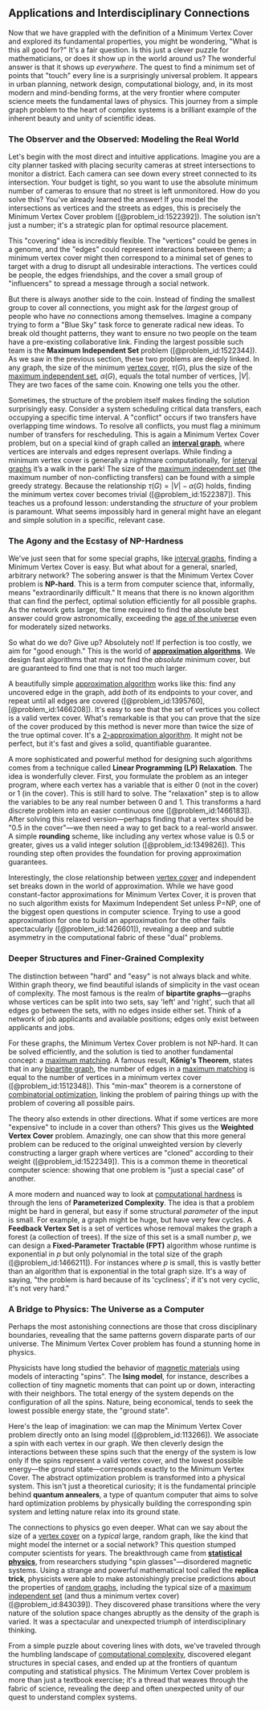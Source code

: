 ## Applications and Interdisciplinary Connections

Now that we have grappled with the definition of a Minimum Vertex Cover and explored its fundamental properties, you might be wondering, "What is this all good for?" It's a fair question. Is this just a clever puzzle for mathematicians, or does it show up in the world around us? The wonderful answer is that it shows up *everywhere*. The quest to find a minimum set of points that "touch" every line is a surprisingly universal problem. It appears in urban planning, network design, computational biology, and, in its most modern and mind-bending forms, at the very frontier where computer science meets the fundamental laws of physics. This journey from a simple graph problem to the heart of complex systems is a brilliant example of the inherent beauty and unity of scientific ideas.

### The Observer and the Observed: Modeling the Real World

Let's begin with the most direct and intuitive applications. Imagine you are a city planner tasked with placing security cameras at street intersections to monitor a district. Each camera can see down every street connected to its intersection. Your budget is tight, so you want to use the absolute minimum number of cameras to ensure that no street is left unmonitored. How do you solve this? You've already learned the answer! If you model the intersections as vertices and the streets as edges, this is precisely the Minimum Vertex Cover problem ([@problem_id:1522392]). The solution isn't just a number; it's a strategic plan for optimal resource placement.

This "covering" idea is incredibly flexible. The "vertices" could be genes in a genome, and the "edges" could represent interactions between them; a minimum vertex cover might then correspond to a minimal set of genes to target with a drug to disrupt all undesirable interactions. The vertices could be people, the edges friendships, and the cover a small group of "influencers" to spread a message through a social network.

But there is always another side to the coin. Instead of finding the smallest group to cover all connections, you might ask for the *largest* group of people who have *no* connections among themselves. Imagine a company trying to form a "Blue Sky" task force to generate radical new ideas. To break old thought patterns, they want to ensure no two people on the team have a pre-existing collaborative link. Finding the largest possible such team is the **Maximum Independent Set** problem ([@problem_id:1522344]). As we saw in the previous section, these two problems are deeply linked. In any graph, the size of the minimum [vertex cover](@article_id:260113), $\tau(G)$, plus the size of the [maximum independent set](@article_id:273687), $\alpha(G)$, equals the total number of vertices, $|V|$. They are two faces of the same coin. Knowing one tells you the other.

Sometimes, the structure of the problem itself makes finding the solution surprisingly easy. Consider a system scheduling critical data transfers, each occupying a specific time interval. A "conflict" occurs if two transfers have overlapping time windows. To resolve all conflicts, you must flag a minimum number of transfers for rescheduling. This is again a Minimum Vertex Cover problem, but on a special kind of graph called an **[interval graph](@article_id:263161)**, where vertices are intervals and edges represent overlaps. While finding a minimum vertex cover is generally a nightmare computationally, for [interval graphs](@article_id:135943) it’s a walk in the park! The size of the [maximum independent set](@article_id:273687) (the maximum number of non-conflicting transfers) can be found with a simple greedy strategy. Because the relationship $\tau(G) = |V| - \alpha(G)$ holds, finding the minimum vertex cover becomes trivial ([@problem_id:1522387]). This teaches us a profound lesson: understanding the *structure* of your problem is paramount. What seems impossibly hard in general might have an elegant and simple solution in a specific, relevant case.

### The Agony and the Ecstasy of NP-Hardness

We've just seen that for some special graphs, like [interval graphs](@article_id:135943), finding a Minimum Vertex Cover is easy. But what about for a general, snarled, arbitrary network? The sobering answer is that the Minimum Vertex Cover problem is **NP-hard**. This is a term from computer science that, informally, means "extraordinarily difficult." It means that there is no known algorithm that can find the perfect, optimal solution efficiently for all possible graphs. As the network gets larger, the time required to find the absolute best answer could grow astronomically, exceeding the [age of the universe](@article_id:159300) even for moderately sized networks.

So what do we do? Give up? Absolutely not! If perfection is too costly, we aim for "good enough." This is the world of **[approximation algorithms](@article_id:139341)**. We design fast algorithms that may not find the *absolute* minimum cover, but are guaranteed to find one that is not too much larger.

A beautifully simple [approximation algorithm](@article_id:272587) works like this: find any uncovered edge in the graph, add *both* of its endpoints to your cover, and repeat until all edges are covered ([@problem_id:1395760], [@problem_id:1466208]). It's easy to see that the set of vertices you collect is a valid vertex cover. What's remarkable is that you can prove that the size of the cover produced by this method is never more than twice the size of the true optimal cover. It's a [2-approximation algorithm](@article_id:276393). It might not be perfect, but it's fast and gives a solid, quantifiable guarantee.

A more sophisticated and powerful method for designing such algorithms comes from a technique called **Linear Programming (LP) Relaxation**. The idea is wonderfully clever. First, you formulate the problem as an integer program, where each vertex has a variable that is either $0$ (not in the cover) or $1$ (in the cover). This is still hard to solve. The "relaxation" step is to allow the variables to be any real number between $0$ and $1$. This transforms a hard discrete problem into an easier continuous one ([@problem_id:1466183]). After solving this relaxed version—perhaps finding that a vertex should be "$0.5$ in the cover"—we then need a way to get back to a real-world answer. A simple **rounding** scheme, like including any vertex whose value is $0.5$ or greater, gives us a valid integer solution ([@problem_id:1349826]). This rounding step often provides the foundation for proving approximation guarantees.

Interestingly, the close relationship between [vertex cover](@article_id:260113) and independent set breaks down in the world of approximation. While we have good constant-factor approximations for Minimum Vertex Cover, it is proven that no such algorithm exists for Maximum Independent Set unless P=NP, one of the biggest open questions in computer science. Trying to use a good approximation for one to build an approximation for the other fails spectacularly ([@problem_id:1426601]), revealing a deep and subtle asymmetry in the computational fabric of these "dual" problems.

### Deeper Structures and Finer-Grained Complexity

The distinction between "hard" and "easy" is not always black and white. Within graph theory, we find beautiful islands of simplicity in the vast ocean of complexity. The most famous is the realm of **bipartite graphs**—graphs whose vertices can be split into two sets, say 'left' and 'right', such that all edges go between the sets, with no edges inside either set. Think of a network of job applicants and available positions; edges only exist between applicants and jobs.

For these graphs, the Minimum Vertex Cover problem is not NP-hard. It can be solved efficiently, and the solution is tied to another fundamental concept: a [maximum matching](@article_id:268456). A famous result, **Kőnig's Theorem**, states that in any [bipartite graph](@article_id:153453), the number of edges in a [maximum matching](@article_id:268456) is equal to the number of vertices in a minimum vertex cover ([@problem_id:1512348]). This "min-max" theorem is a cornerstone of [combinatorial optimization](@article_id:264489), linking the problem of pairing things up with the problem of covering all possible pairs.

The theory also extends in other directions. What if some vertices are more "expensive" to include in a cover than others? This gives us the **Weighted Vertex Cover** problem. Amazingly, one can show that this more general problem can be reduced to the original unweighted version by cleverly constructing a larger graph where vertices are "cloned" according to their weight ([@problem_id:1522349]). This is a common theme in theoretical computer science: showing that one problem is "just a special case" of another.

A more modern and nuanced way to look at [computational hardness](@article_id:271815) is through the lens of **Parameterized Complexity**. The idea is that a problem might be hard in general, but easy if some structural *parameter* of the input is small. For example, a graph might be huge, but have very few cycles. A **Feedback Vertex Set** is a set of vertices whose removal makes the graph a forest (a collection of trees). If the size of this set is a small number $p$, we can design a **Fixed-Parameter Tractable (FPT)** algorithm whose runtime is exponential in $p$ but only polynomial in the total size of the graph ([@problem_id:1466211]). For instances where $p$ is small, this is vastly better than an algorithm that is exponential in the total graph size. It's a way of saying, "the problem is hard because of its 'cycliness'; if it's not very cyclic, it's not very hard."

### A Bridge to Physics: The Universe as a Computer

Perhaps the most astonishing connections are those that cross disciplinary boundaries, revealing that the same patterns govern disparate parts of our universe. The Minimum Vertex Cover problem has found a stunning home in physics.

Physicists have long studied the behavior of [magnetic materials](@article_id:137459) using models of interacting "spins". The **Ising model**, for instance, describes a collection of tiny magnetic moments that can point up or down, interacting with their neighbors. The total energy of the system depends on the configuration of all the spins. Nature, being economical, tends to seek the lowest possible energy state, the "ground state".

Here's the leap of imagination: we can map the Minimum Vertex Cover problem directly onto an Ising model ([@problem_id:113266]). We associate a spin with each vertex in our graph. We then cleverly design the interactions between these spins such that the energy of the system is low only if the spins represent a valid vertex cover, and the lowest possible energy—the ground state—corresponds exactly to the Minimum Vertex Cover. The abstract optimization problem is transformed into a physical system. This isn't just a theoretical curiosity; it is the fundamental principle behind **quantum annealers**, a type of quantum computer that aims to solve hard optimization problems by physically building the corresponding spin system and letting nature relax into its ground state.

The connections to physics go even deeper. What can we say about the size of a [vertex cover](@article_id:260113) on a *typical* large, random graph, like the kind that might model the internet or a social network? This question stumped computer scientists for years. The breakthrough came from **[statistical physics](@article_id:142451)**, from researchers studying "spin glasses"—disordered magnetic systems. Using a strange and powerful mathematical tool called the **replica trick**, physicists were able to make astonishingly precise predictions about the properties of [random graphs](@article_id:269829), including the typical size of a [maximum independent set](@article_id:273687) (and thus a minimum vertex cover) ([@problem_id:843039]). They discovered phase transitions where the very nature of the solution space changes abruptly as the density of the graph is varied. It was a spectacular and unexpected triumph of interdisciplinary thinking.

From a simple puzzle about covering lines with dots, we've traveled through the humbling landscape of [computational complexity](@article_id:146564), discovered elegant structures in special cases, and ended up at the frontiers of quantum computing and statistical physics. The Minimum Vertex Cover problem is more than just a textbook exercise; it's a thread that weaves through the fabric of science, revealing the deep and often unexpected unity of our quest to understand complex systems.